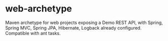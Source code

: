 web-archetype
=============

Maven archetype for web projects exposing a Demo REST API, with Spring, Spring MVC, Spring JPA, Hibernate, Logback already configured. Compatible with ant tasks.
